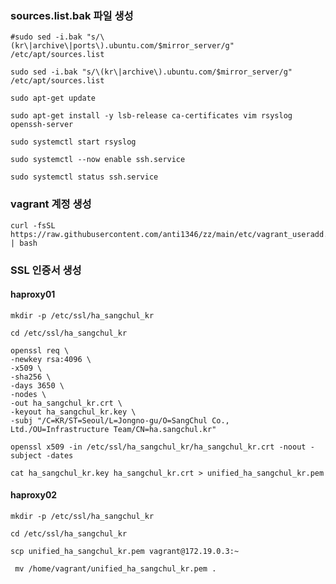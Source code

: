 ### sources.list.bak 파일 생성
```
#sudo sed -i.bak "s/\(kr\|archive\|ports\).ubuntu.com/$mirror_server/g" /etc/apt/sources.list
```
```
sudo sed -i.bak "s/\(kr\|archive\).ubuntu.com/$mirror_server/g" /etc/apt/sources.list
```

```
sudo apt-get update
```
```
sudo apt-get install -y lsb-release ca-certificates vim rsyslog openssh-server
```
```
sudo systemctl start rsyslog
```
```
sudo systemctl --now enable ssh.service
```
```
sudo systemctl status ssh.service
```

### vagrant 계정 생성
```
curl -fsSL https://raw.githubusercontent.com/anti1346/zz/main/etc/vagrant_useradd.sh | bash
```

### SSL 인증서 생성
#### haproxy01
```
mkdir -p /etc/ssl/ha_sangchul_kr
```
```
cd /etc/ssl/ha_sangchul_kr
```
```
openssl req \
-newkey rsa:4096 \
-x509 \
-sha256 \
-days 3650 \
-nodes \
-out ha_sangchul_kr.crt \
-keyout ha_sangchul_kr.key \
-subj "/C=KR/ST=Seoul/L=Jongno-gu/O=SangChul Co., Ltd./OU=Infrastructure Team/CN=ha.sangchul.kr"
```
```
openssl x509 -in /etc/ssl/ha_sangchul_kr/ha_sangchul_kr.crt -noout -subject -dates
```
```
cat ha_sangchul_kr.key ha_sangchul_kr.crt > unified_ha_sangchul_kr.pem
```

#### haproxy02
```
mkdir -p /etc/ssl/ha_sangchul_kr
```
```
cd /etc/ssl/ha_sangchul_kr
```
```
scp unified_ha_sangchul_kr.pem vagrant@172.19.0.3:~
```
```
 mv /home/vagrant/unified_ha_sangchul_kr.pem .
```
